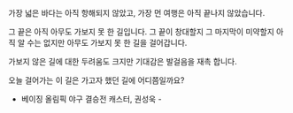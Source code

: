 가장 넓은 바다는 아직 항해되지 않았고, 
가장 먼 여행은 아직 끝나지 않았습니다. 

그 끝은 아직 아무도 가보지 못 한 길입니다. 
그 끝이 창대할지 그 마지막이 미약할지 
아직 알 수는 없지만 
아무도 가보지 못 한 길을 걸어갑니다. 

가보지 않은 길에 대한 두려움도 크지만
기대감은 발걸음을 재촉 합니다.

오늘 걸어가는 이 길은
가고자 했던 길에 어디쯤일까요?

- 베이징 올림픽 야구 결승전 캐스터, 권성욱 -
<!---
Jang7859/Jang7859 is a ✨ special ✨ repository because its `README.md` (this file) appears on your GitHub profile.
You can click the Preview link to take a look at your changes.
--->
